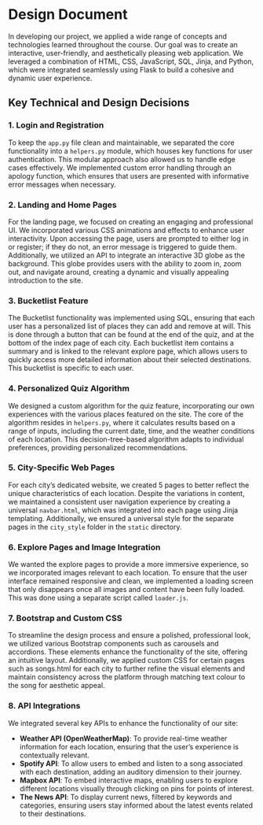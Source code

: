 # Design Document

In developing our project, we applied a wide range of concepts and technologies learned throughout the course. Our goal was to create an interactive, user-friendly, and aesthetically pleasing web application. We leveraged a combination of HTML, CSS, JavaScript, SQL, Jinja, and Python, which were integrated seamlessly using Flask to build a cohesive and dynamic user experience.

## Key Technical and Design Decisions

### 1. **Login and Registration**
To keep the `app.py` file clean and maintainable, we separated the core functionality into a `helpers.py` module, which houses key functions for user authentication. This modular approach also allowed us to handle edge cases effectively. We implemented custom error handling through an apology function, which ensures that users are presented with informative error messages when necessary.

### 2. **Landing and Home Pages**
For the landing page, we focused on creating an engaging and professional UI. We incorporated various CSS animations and effects to enhance user interactivity. Upon accessing the page, users are prompted to either log in or register; if they do not, an error message is triggered to guide them. Additionally, we utilized an API to integrate an interactive 3D globe as the background. This globe provides users with the ability to zoom in, zoom out, and navigate around, creating a dynamic and visually appealing introduction to the site.

### 3. **Bucketlist Feature**
The Bucketlist functionality was implemented using SQL, ensuring that each user has a personalized list of places they can add and remove at will. This is done through a button that can be found at the end of the quiz, and at the bottom of the index page of each city. Each bucketlist item contains a summary and is linked to the relevant explore page, which allows users to quickly access more detailed information about their selected destinations. This bucketlist is specific to each user. 

### 4. **Personalized Quiz Algorithm**
We designed a custom algorithm for the quiz feature, incorporating our own experiences with the various places featured on the site. The core of the algorithm resides in `helpers.py`, where it calculates results based on a range of inputs, including the current date, time, and the weather conditions of each location. This decision-tree-based algorithm adapts to individual preferences, providing personalized recommendations.

### 5. **City-Specific Web Pages**
For each city’s dedicated website, we created 5 pages to better reflect the unique characteristics of each location. Despite the variations in content, we maintained a consistent user navigation experience by creating a universal `navbar.html`, which was integrated into each page using Jinja templating. Additionally, we ensured a universal style for the separate pages in the `city_style` folder in the `static` directory.

### 6. **Explore Pages and Image Integration**
We wanted the explore pages to provide a more immersive experience, so we incorporated images relevant to each location. To ensure that the user interface remained responsive and clean, we implemented a loading screen that only disappears once all images and content have been fully loaded. This was done using a separate script called `loader.js`.

### 7. **Bootstrap and Custom CSS**
To streamline the design process and ensure a polished, professional look, we utilized various Bootstrap components such as carousels and accordions. These elements enhance the functionality of the site, offering an intuitive layout. Additionally, we applied custom CSS for certain pages such as songs.html for each city to further refine the visual elements and maintain consistency across the platform through matching text colour to the song for aesthetic appeal.

### 8. **API Integrations**
We integrated several key APIs to enhance the functionality of our site:

- **Weather API (OpenWeatherMap)**: To provide real-time weather information for each location, ensuring that the user’s experience is contextually relevant.
- **Spotify API**: To allow users to embed and listen to a song associated with each destination, adding an auditory dimension to their journey.
- **Mapbox API**: To embed interactive maps, enabling users to explore different locations visually through clicking on pins for points of interest.
- **The News API**: To display current news, filtered by keywords and categories, ensuring users stay informed about the latest events related to their destinations.
